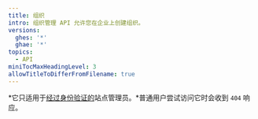 ```yaml
---
title: 组织
intro: 组织管理 API 允许您在企业上创建组织。
versions:
  ghes: '*'
  ghae: '*'
topics:
  - API
miniTocMaxHeadingLevel: 3
allowTitleToDifferFromFilename: true
---
```


*它只适用于[经过身份验证的](/rest/overview/resources-in-the-rest-api#authentication)站点管理员。*普通用户尝试访问它时会收到 `404` 响应。
